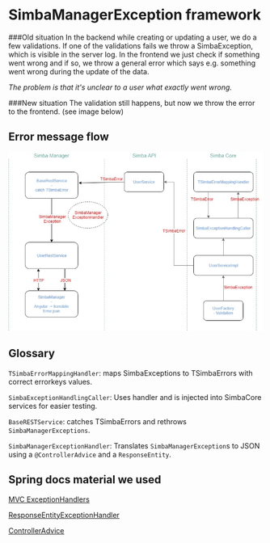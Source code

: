 # SimbaManagerException framework
###Old situation 
In the backend while creating or updating a user, we do a few validations. If one of the validations fails we throw a SimbaException, which is visible in the server log. In the frontend we just check if something went wrong and if so, we throw a general error which says e.g. something went wrong during the update of the data.

_The problem is that it's unclear to a user what exactly went wrong._

###New situation
The validation still happens, but now we throw the error to the frontend. (see image below)

## Error message flow

![Error message flow](ErrorMessagesSimba.jpg)

## Glossary

`TSimbaErrorMappingHandler`: maps SimbaExceptions to TSimbaErrors with correct errorkeys values.

`SimbaExceptionHandlingCaller`: Uses handler and is injected into SimbaCore services for easier testing.

`BaseRESTService`: catches TSimbaErrors and rethrows `SimbaManagerExceptions`.

`SimbaManagerExceptionHandler`: Translates `SimbaManagerException`s to JSON using a `@ControllerAdvice` and a `ResponseEntity`.

## Spring docs material we used

[MVC ExceptionHandlers](https://docs.spring.io/spring/docs/4.3.6.RELEASE/spring-framework-reference/htmlsingle/#mvc-exceptionhandlers)

[ResponseEntityExceptionHandler](https://docs.spring.io/spring/docs/4.3.6.RELEASE/javadoc-api/index.html?org/springframework/web/servlet/mvc/method/annotation/ResponseEntityExceptionHandler.html)

[ControllerAdvice](https://docs.spring.io/spring/docs/4.3.6.RELEASE/javadoc-api/org/springframework/web/bind/annotation/ControllerAdvice.html)


